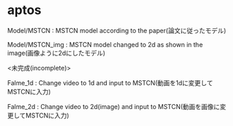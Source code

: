 # aptos

Model/MSTCN : MSTCN model according to the paper(論文に従ったモデル)

Model/MSTCN_img : MSTCN model changed to 2d as shown in the image(画像ように2dにしたモデル)

<未完成(incomplete)>

Falme_1d : Change video to 1d and input to MSTCN(動画を1dに変更してMSTCNに入力)

Falme_2d : Change video to 2d(image) and input to MSTCN(動画を画像に変更してMSTCNに入力)
